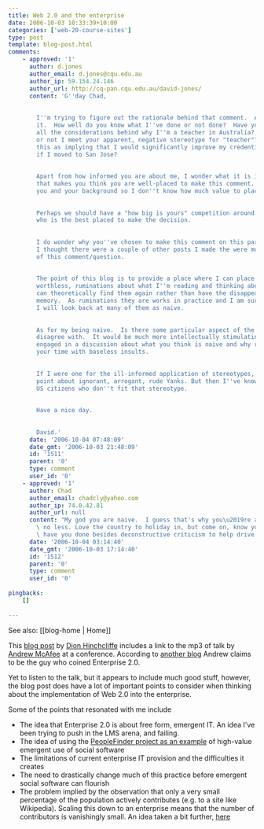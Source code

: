 ```yaml
---
title: Web 2.0 and the enterprise
date: 2006-10-03 10:33:39+10:00
categories: ['web-20-course-sites']
type: post
template: blog-post.html
comments:
    - approved: '1'
      author: d.jones
      author_email: d.jones@cqu.edu.au
      author_ip: 59.154.24.146
      author_url: http://cq-pan.cqu.edu.au/david-jones/
      content: 'G''day Chad,
    
    
        I''m trying to figure out the rationale behind that comment.  Also the basis for
        it.  How well do you know what I''ve done or not done?  Have you been privy to
        all the considerations behind why I''m a teacher in Australia?  Do you know whether
        or not I meet your apparent, negative stereotype for "teacher"?  Am I to interpret
        this as implying that I would significantly improve my credentials around innovation
        if I moved to San Jose?
    
    
        Apart from how informed you are about me, I wonder what it is in your background
        that makes you think you are well-placed to make this comment.  I don''t know
        you and your background so I don''t know how much value to place on your comments.
    
    
        Perhaps we should have a "how big is yours" competition around innovation to see
        who is the best placed to make the decision.
    
    
        I do wonder why you''ve chosen to make this comment on this particular post.  Personally,
        I thought there were a couple of other posts I made the were much more worthy
        of this comment/question.
    
    
        The point of this blog is to provide a place where I can place my, possibly completely
        worthless, ruminations about what I''m reading and thinking about.  A place I
        can theoretically find them again rather than have the disappear out of my failing
        memory.  As ruminations they are works in practice and I am sure that in 5 years
        I will look back at many of them as naive.
    
    
        As for my being naive.  Is there some particular aspect of the comment that you
        disagree with.  It would be much more intellectually stimulating if you actually
        engaged in a discussion about what you think is naive and why rather than spend
        your time with baseless insults.
    
    
        If I were one for the ill-informed application of stereotypes, I might make a
        point about ignorant, arrogant, rude Yanks. But then I''ve known any number of
        US citizens who don''t fit that stereotype.
    
    
        Have a nice day.
    
    
        David.'
      date: '2006-10-04 07:48:09'
      date_gmt: '2006-10-03 21:48:09'
      id: '1511'
      parent: '0'
      type: comment
      user_id: '0'
    - approved: '1'
      author: Chad
      author_email: chadcly@yahoo.com
      author_ip: 74.0.42.81
      author_url: null
      content: "My god you are naive.  I guess that's why you\u2019re a teacher in Australia\
        \ no less. Love the country to holiday in, but come on, know your place. What\
        \ have you done besides deconstructive criticism to help drive innovation?"
      date: '2006-10-04 03:14:40'
      date_gmt: '2006-10-03 17:14:40'
      id: '1512'
      parent: '0'
      type: comment
      user_id: '0'
    
pingbacks:
    []
    
---
```


See also: [[blog-home | Home]]

This [blog post](http://blogs.zdnet.com/Hinchcliffe/?p=68) by [Dion Hinchcliffe](http://blogs.zdnet.com/bio.php#hinchcliffe) includes a link to the mp3 of talk by [Andrew McAfee](http://blog.hbs.edu/faculty/amcafee/) at a conference. According to [another blog](http://webbizculture.blogspot.com/2006/09/impending-failure-of-standalone.html) Andrew claims to be the guy who coined Enterprise 2.0.

Yet to listen to the talk, but it appears to include much good stuff, however, the blog post does have a lot of important points to consider when thinking about the implementation of Web 2.0 into the enterprise.

Some of the points that resonated with me include

- The idea that Enterprise 2.0 is about free form, emergent IT. An idea I've been trying to push in the LMS arena, and failing.
- The idea of using the [PeopleFinder project as an example](http://web2.wsj2.com/finding_the_real_web_20.htm) of high-value emergent use of social software
- The limitations of current enterprise IT provision and the difficulties it creates
- The need to drastically change much of this practice before emergent social software can flourish
- The problem implied by the observation that only a very small percentage of the population actively contributes (e.g. to a site like Wikipedia). Scaling this down to an enterprise means that the number of contributors is vanishingly small. An idea taken a bit further, [here](http://webbizculture.blogspot.com/2006/09/impending-failure-of-standalone.html)